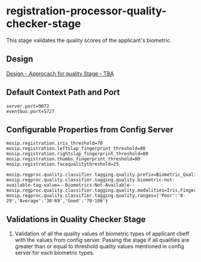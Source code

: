 # registration-processor-quality-checker-stage

This stage validates the quality scores of the applicant's biometric.

## Design

[Design - Approcach for quality Stage - TBA](https://github.com/mosip/registration/tree/master/design/registration-processor)

## Default Context Path and Port
```
server.port=9072
eventbus.port=5727
```
## Configurable Properties from Config Server
```
mosip.registration.iris_threshold=70
mosip.registration.leftslap_fingerprint_threshold=80
mosip.registration.rightslap_fingerprint_threshold=80
mosip.registration.thumbs_fingerprint_threshold=80
mosip.registration.facequalitythreshold=25

mosip.regproc.quality.classifier.tagging.quality.prefix=Biometric_Quality-
mosip.regproc.quality.classifier.tagging.quality.biometric-not-available-tag-value=--Biometrics-Not-Available--
mosip.regproc.quality.classifier.tagging.quality.modalities=Iris,Finger,Face
mosip.regproc.quality.classifier.tagging.quality.ranges={'Poor':'0-29','Average':'30-69','Good':'70-100'}
```
## Validations in Quality Checker Stage
1. Validation of all the quality values of biometric types of applicant cbeff with the values from config server. Passing the stage if 
all qualities are greater than or equal to threshold quality values mentioned in config server for each biometric types.


